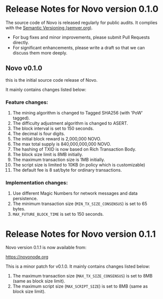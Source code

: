 # Release Notes for Novo version 0.1.0

The source code of Novo is released regularly for public audits. It complies with the [Semantic Versioning (semver.org)](https://semver.org/).

- For bug fixes and minor improvements, please submit Pull Requests directly.
- For significant enhancements, please write a draft so that we can discuss them more deeply.

## Novo v0.1.0

this is the initial source code release of Novo.

It mainly contains changes listed below:

### Feature changes:

1. The mining algorithm is changed to Tagged SHA256 (with 'PoW' tagged).
2. The difficulty adjustment algorithm is changed to ASERT.
3. The block interval is set to 150 seconds.
4. The decimal is four digits.
5. The initial block reward is 2,000,000 NOVO.
6. The max total supply is 840,000,000,000 NOVO.
7. The hashing of TXID is now based on Rich Transaction Body.
8. The block size limit is 8MB initially.
9. The maximum transaction size is 1MB initially.
10. The script size is limited to 10KB (in policy which is customizable)
11. The default fee is 8 sat/byte for ordinary transactions.

### Implementation changes:

1. Use different Magic Numbers for network messages and data persistence.
1. The minimum transaction size (`MIN_TX_SIZE_CONSENSUS`) is set to 65 bytes.
3.  `MAX_FUTURE_BLOCK_TIME` is set to 150 seconds.


# Release Notes for Novo version 0.1.1

Novo version 0.1.1 is now available from:

  <https://novonode.org>

This is a minor patch for v0.1.0. It mainly contains changes listed below:

1. The maximum transaction size (`MAX_TX_SIZE_CONSENSUS`) is set to 8MB (same as block size limit).
2. The maximum script size (`MAX_SCRIPT_SIZE`) is set to 8MB (same as block size limit).
